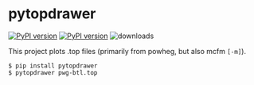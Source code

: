# pytopdrawer


[![PyPI version][pypi image]][pypi link] [![PyPI version][pypi versions]][pypi link]  ![downloads](https://img.shields.io/pypi/dm/pytopdrawer.svg)

This project plots .top files (primarily from powheg, but also mcfm `[-m]`).

```
$ pip install pytopdrawer
$ pytopdrawer pwg-btl.top
```

[pypi image]: https://badge.fury.io/py/pytopdrawer.svg
[pypi link]: https://pypi.org/project/pytopdrawer/
[pypi versions]: https://img.shields.io/pypi/pyversions/pytopdrawer.svg
